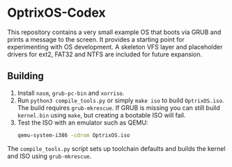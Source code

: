 # OptrixOS-Codex

This repository contains a very small example OS that boots via GRUB and prints a message to the screen. It provides a starting point for experimenting with OS development. A skeleton VFS layer and placeholder drivers for ext2, FAT32 and NTFS are included for future expansion.

## Building

1. Install `nasm`, `grub-pc-bin` and `xorriso`.
2. Run `python3 compile_tools.py` or simply `make iso` to build `OptrixOS.iso`.
   The build requires `grub-mkrescue`. If GRUB is missing you can still build
   `kernel.bin` using `make`, but creating a bootable ISO will fail.
3. Test the ISO with an emulator such as QEMU:
   ```bash
   qemu-system-i386 -cdrom OptrixOS.iso
   ```

The `compile_tools.py` script sets up toolchain defaults and builds the kernel and ISO using `grub-mkrescue`.
